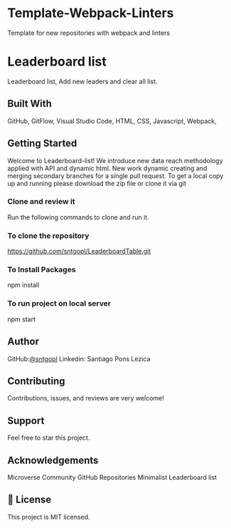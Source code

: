 # Template-Webpack-Linters
 Template for new repositories with webpack and linters
# Leaderboard list
Leaderboard list, Add new leaders and clear all list.

## Built With

GitHub,
GitFlow,
Visual Studio Code,
HTML,
CSS,
Javascript,
Webpack,

## Getting Started

Welcome to Leaderboard-list! We introduce new data reach methodology applied with API and dynamic html. New work dynamic creating and merging secondary branches for a single pull request.
To get a local copy up and running please download the zip file or clone it via git

### Clone and review it

Run the following commands to clone and run it.

### To clone the repository

https://github.com/sntgopl/LeaderboardTable.git

### To Install Packages

npm install

### To run project on local server

npm start

## Author

GitHub:[@sntgopl](https://github.com/sntgopl)
Linkedin: Santiago Pons Lezica

## Contributing

Contributions, issues, and reviews are very welcome! 

## Support

Feel free to star this project.

## Acknowledgements

Microverse Community
GitHub Repositories
Minimalist Leaderboard list

## 📝 License

This project is MIT licensed.
